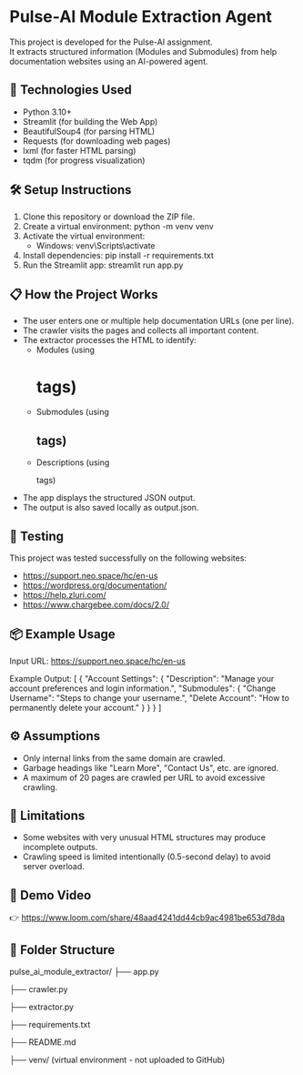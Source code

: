 # Pulse-AI Module Extraction Agent

This project is developed for the Pulse-AI assignment.  
It extracts structured information (Modules and Submodules) from help documentation websites using an AI-powered agent.

## 🚀 Technologies Used
- Python 3.10+
- Streamlit (for building the Web App)
- BeautifulSoup4 (for parsing HTML)
- Requests (for downloading web pages)
- lxml (for faster HTML parsing)
- tqdm (for progress visualization)

## 🛠️ Setup Instructions
1. Clone this repository or download the ZIP file.
2. Create a virtual environment:
   python -m venv venv
3. Activate the virtual environment:
   - Windows:
     venv\Scripts\activate
4. Install dependencies:
   pip install -r requirements.txt
5. Run the Streamlit app:
   streamlit run app.py

## 📋 How the Project Works
- The user enters one or multiple help documentation URLs (one per line).
- The crawler visits the pages and collects all important content.
- The extractor processes the HTML to identify:
  - Modules (using <h1> tags)
  - Submodules (using <h2> tags)
  - Descriptions (using <p> tags)
- The app displays the structured JSON output.
- The output is also saved locally as output.json.

## 🧪 Testing
This project was tested successfully on the following websites:
- https://support.neo.space/hc/en-us
- https://wordpress.org/documentation/
- https://help.zluri.com/
- https://www.chargebee.com/docs/2.0/

## 📦 Example Usage
Input URL:
https://support.neo.space/hc/en-us

Example Output:
[
  {
    "Account Settings": {
      "Description": "Manage your account preferences and login information.",
      "Submodules": {
        "Change Username": "Steps to change your username.",
        "Delete Account": "How to permanently delete your account."
      }
    }
  }
]

## ⚙️ Assumptions
- Only internal links from the same domain are crawled.
- Garbage headings like "Learn More", "Contact Us", etc. are ignored.
- A maximum of 20 pages are crawled per URL to avoid excessive crawling.

## 🚫 Limitations
- Some websites with very unusual HTML structures may produce incomplete outputs.
- Crawling speed is limited intentionally (0.5-second delay) to avoid server overload.

## 🎥 Demo Video
👉 https://www.loom.com/share/48aad4241dd44cb9ac4981be653d78da

## 📂 Folder Structure
pulse_ai_module_extractor/
├── app.py

├── crawler.py 

├── extractor.py

├── requirements.txt

├── README.md

├── venv/ (virtual environment - not uploaded to GitHub)
